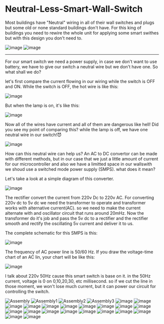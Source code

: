 # Neutral-Less-Smart-Wall-Switch

Most buildings have "Neutral" wiring in all of their wall switches and plugs but some old or none standard buildings don't have.
For this king of buildings you need to rewire the whole unit for applying some smart swithes but with this design you don't need to.


![image](https://user-images.githubusercontent.com/72464277/201483817-3e9a5f39-d4a5-481a-904d-7334874f2a06.png)
![image](https://user-images.githubusercontent.com/72464277/201483870-30e995f5-3a12-4032-83e8-75dc9b88ce2f.png)


----------------------------------------------------------------------------------------------------------------------

For our smart switch we need a power supply, in case we don't want to use battery, we have to give our switch a neutral wire but we don't have one.
So what shall we do?

let's first compare the current flowing in our wiring while the switch is OFF and ON.
While the switch is OFF, the hot wire is like this:


![image](https://user-images.githubusercontent.com/72464277/201484007-fffb1320-c07b-4641-88cd-bb546dc82f7f.png)


But when the lamp is on, it's like this:


![image](https://user-images.githubusercontent.com/72464277/201484073-151c5d52-e017-49d7-af5b-15b26b63fbf1.png)


Now all of the wires have current and all of them are dangerous like hell!
Did you see my point of comparing this? while the lamp is off, we have one neutral wire in our switch!😈

![image](https://user-images.githubusercontent.com/72464277/201484165-3b281cd2-fe3b-4db2-88a1-65b8305dc4af.png)

How can this neutral wire can help us?
An AC to DC convertor can be made with different methods, but in our case that we just a little amount of current for our microcontroller and also we have a limitted space in our wallswith we shoud use a switched mode power supply (SMPS). what does it mean?

Let's take a look at a simple diagram of this converter.

![image](https://user-images.githubusercontent.com/72464277/201485693-4dd8a84f-f928-45dc-a608-24d772bb3ff8.png)


The rectifier convert the current from 220v Dc to 220v AC.
For converting 220v dc to 5v dc we need the transformer to operate and transformer works with alternative current(AC).
so we need to make the current alternate with and oscillator circuit that runs around 20mHz.
Now the transformer do it's job and pass the 5v dc to a rectifier and the rectifier smooth and rectify the oscillating 5v current and deliver it to us.

The complete schematic for this SMPS is this:

![image](https://user-images.githubusercontent.com/72464277/201486122-d1304ffa-01da-4d19-9592-c6335ef2e6c0.png)




The frequency of AC power line is 50/60 Hz.
If you draw the voltage-time chart of an AC lin, your chart will be like this:


![image](https://user-images.githubusercontent.com/72464277/201484521-86a3cf8b-ee31-4a8e-add7-b9d1865d07c7.png)


I talk about 220v 50Hz cause this smart switch is base on it.
in the 50Hz current, voltage is 0 on 0,10,20,30, etc millisecond. so if we cut the line in those moment, we won't lose much current, but it can power our circuit for controlling the switch.







![Assembly](https://user-images.githubusercontent.com/72464277/201482602-208cbb10-9aef-4506-b64e-cf4c6dacd172.png)
![Assembly1](https://user-images.githubusercontent.com/72464277/201482628-bf35b448-d1e5-4e6d-ad8c-6a6da66b11e2.png)
![Assembly2](https://user-images.githubusercontent.com/72464277/201482629-cf0e8efe-a561-4702-bf16-ddaaba4f23f5.png)
![Assembly3](https://user-images.githubusercontent.com/72464277/201482632-4f7adc86-7d0d-49a4-b610-9ff483699ef7.png)
![image](https://user-images.githubusercontent.com/72464277/201482691-ec0e07cd-ae04-45a2-acd6-a8995f873bbd.png)
![image](https://user-images.githubusercontent.com/72464277/201482737-c56571e9-3cf1-4285-a663-fc845792fdc0.png)
![image](https://user-images.githubusercontent.com/72464277/201482742-4084bf28-5482-48bd-a1a6-d5bb367135fb.png)
![image](https://user-images.githubusercontent.com/72464277/201482748-4755da0f-1f4e-4582-aac6-eb43bbec8f10.png)
![image](https://user-images.githubusercontent.com/72464277/201482752-5f35a12d-b6db-4848-aa0b-5950f613ed10.png)
![image](https://user-images.githubusercontent.com/72464277/201482755-12c7e330-c3dc-4363-81a9-68b5945b90f3.png)
![image](https://user-images.githubusercontent.com/72464277/201482770-840c25b7-eb32-44ee-a577-2bd8f8689d83.png)
![image](https://user-images.githubusercontent.com/72464277/201482776-bfc85b38-68e8-45f7-940a-a232dfd85f33.png)
![image](https://user-images.githubusercontent.com/72464277/201482780-35717e30-75fe-4e9d-875a-9bea6e09fccc.png)
![image](https://user-images.githubusercontent.com/72464277/201482774-1b004986-1cdc-4f55-8415-37d62092e0bf.png)
![image](https://user-images.githubusercontent.com/72464277/201482838-14d92937-c9e2-42ad-998e-edf246e013d0.png)
![image](https://user-images.githubusercontent.com/72464277/201483120-dc1018d4-4033-4a22-87bf-4e54aec2174c.png)
![image](https://user-images.githubusercontent.com/72464277/201482846-d3ed61f4-ee67-4e97-9a2e-53da4a62df03.png)
![image](https://user-images.githubusercontent.com/72464277/201482912-03b00ee3-9042-4871-8595-0d454ddaeb3a.png)
![image](https://user-images.githubusercontent.com/72464277/201482919-dfd7bee1-e5fc-4369-a652-469d7513c769.png)
![image](https://user-images.githubusercontent.com/72464277/201482985-6d8df0a0-75fc-4ebb-ac73-34065dede63b.png)
![image](https://user-images.githubusercontent.com/72464277/201483206-cd6f9d1f-8a46-41a3-ba0c-e2556205a307.png)
![image](https://user-images.githubusercontent.com/72464277/201483221-69a53cd0-ecae-4b17-b069-febb4c946339.png)
![image](https://user-images.githubusercontent.com/72464277/201483062-6a2ba105-455d-433b-bd91-70aa7b680984.png)
![image](https://user-images.githubusercontent.com/72464277/201483123-e6acc0fd-3105-4101-a823-b09396c52771.png)
